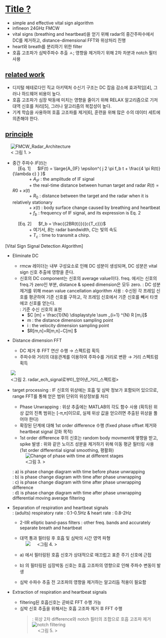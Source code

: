 # [Title ?](https://grauonline.de/wordpress/?page_id=2045)
- simple and effective vital sign algorithm
- infineon 24GHz FMCW
- vital signs (breathing and heartbeat)을 얻기 위해 radar의 중간주파수에서 DC를 제거하고, distance-dimensional FFT와 위상처리 진행
- heart와 breath를 분리하기 위한 filter
- 호흡 고조파가 심박주파수 추출 ㅅ; 영향을 제거하기 위해 2차 차분과 notch 필터 사용

## [related work]()   
- 디지털 헤테로다인 직교 아키텍처 수신기 구조는 DC 잡음 감소에 효과적임[4], 그러나 하드웨어 비용이 높다.  
- 호흡 고조파가 심장 박동에 미치는 영향을 줄이기 위해 RELAX 알고리즘으로 기저대역 신호를 처리[5], 그러나 알고리즘의 복잡성이 높다.  
- 기계 학습을 사용하여 호흡 고조파를 제거[6], 훈련을 위해 많은 수의 데이터 세트에 의존해야 한다.  

## [principle]()   

&emsp; ![FMCW_Radar_Architecture](https://ieeexplore.ieee.org/mediastore_new/IEEE/content/media/10275796/10276388/10277450/liu1-p3-liu-small.gif)  
&emsp; < 그림 1. >

- 중간 주파수 $IF(t)$는  
  &emsp; [Eq. 1] &emsp; $IF(t) = \large{A_{IF} \epsilon^{ j 2 \pi f_b t + \frac{4 \pi R(t)}{\lambda c} }
					}$   
&emsp; &emsp; &emsp; + $A_{IF}$ : the amplitude of IF signal  
&emsp; &emsp; &emsp; + the real-time distance between human target and radar $R(t) =R0 + x(t)$  
&emsp; &emsp; &emsp; + $R_0$ : distance between the target and the radar when it is relatively stationary  
&emsp; &emsp; &emsp; + $x(t)$ : body surface change caused by breathing and heartbeat  
&emsp; &emsp; &emsp; + $f_b$ : frequency of IF signal, and its expression is Eq. 2  

  &emsp; [Eq. 2] &emsp; $f_b = \frac{{2BR(t)}}{{c{T_c}}}$  
&emsp; &emsp; &emsp; + 여기서, $B$는 radar bandwidth, $C$는 빛의 속도  
&emsp; &emsp; &emsp; + $T_c$ : time to transmit a chirp.  

[Vital Sign Signal Detection Algorithm]
- Eliminate DC
  - rmcw 레이더는 내부 구성요소로 인해 DC 성분이 생성되며, DC 성분은 vital sign 신호 추출에 영향을 준다.
  - 신호의 DC component는 신호의 average value이다. freq. 에서는 신호의 freq.가 zero인 부분, distance & speed dimension은 모두 zero.
  : DC 성분 제거를 위해 mean value cancellation algorithm 사용
  : 수신된 각 프레임 신호를 평균하여 기준 신호를 구하고, 각 프레임 신호에서 기준 신호를 빼서 타겟 에코 신호를 얻는다.  
  : 기준 수신 신호의 표현  
	+ $C [m] = \frac{1}{N} \displaystyle \sum _{i=1} ^{N} R [m,i]$  
	+ m : the distance dimension sampling point  
	+ i : the velocity dimension sampling point  
	+ $R[m,n]=R[m,n]−C[m] $  

- Distance dimension FFT
  - DC 제거 후 FFT 연산 수행 → 스펙트럼 획득
  - 주파수와 거리의 대응관계를 이용하여 주파수를 거리로 변환 → 거리 스펙트럼 획득  

&emsp; ![]( https://ieeexplore.ieee.org/mediastore_new/IEEE/content/media/10275796/10276388/10277450/liu2-p3-liu-small.gif)  
&emsp; <그림 2. radar_ech_signal로부터_얻어낸_거리_스펙트럼>

- target processing
  : IF 신호의 위상에는 호흡 및 심박 정보가 포함되어 있으므로, range FFT를 통해 얻은 범위 단위의 위상정보를 처리
	+ Phase Unwrapping
	  : 위상 추출에는 MATLAB의 각도 함수 사용 
	  (획득된 위상 값의 진폭 범위는 [-π,π]이므로, 실제 위상 값을 얻으려면 추출된 위상을 풀어야 한다)
	+ 확장된 단계에 대해 1st order difference 수행
	  (fixed phase offset 제거와 heartbeat signal 강화 목적)
	+ 1st order difference 후의 신호는 random body movment에 옇향을 받고, spike 발생
	  : 위와 같은 노이즈 성분을 제거하기 위해 이동 평균 필터링 사용
	  (1st order differential signal smoothing, 평활화)  
&emsp; ![Change of phase with time at different stages](https://ieeexplore.ieee.org/mediastore_new/IEEE/content/media/10275796/10276388/10277450/liu3-p3-liu-small.gif)  
&emsp; <그림 3. >

	: a) is phase change diagram with time before phase unwrapping  
	: b) is phase change diagram with time after phase unwrapping  
	: c) is phase change diagram with time after phase unwrapping difference  
	: d) is phase change diagram with time after phase unwrapping differential moving average filtering  

- Separation of respiration and heartbeat signals  
  : (adults) respiratory rate : 0.1-0.5Hz & heart rate : 0.8-2Hz  
	+ 2-IIR elliptic band-pass filters : other freq. bands and accurately separate breath and heartbeat  
	+ 대역 통과 필터링 후 호흡 및 심박의 시간 영역 파형  
&emsp; ![](https://ieeexplore.ieee.org/mediastore_new/IEEE/content/media/10275796/10276388/10277450/liu4-p3-liu-small.gif)
&emsp; <그림 4. >

     + a) 에서 필터링된 호흡 신호가 상대적으로 매끄럽고 표준 주기 신호에 근접  
     + b) 의 필터링된 심장박동 신호는 호흡 고조파의 영향으로 인해 주파수 변동이 발생  
     + 심박 수파수 추출 전 고조파의 영향을 제거하는 알고리듬 적용이 필요함  

- Extraction of respiration and heartbeat signals  
     + filtering된 호흡신호는 곧바로 FFT 수행 가능  
     + 심박 신호 추출을 위해서는 호흡 고조파 제거 후 FFT 수행
       > : 위상 2차 difference와 notch 필터의 조합으로 호흡 고조파 제거  
![notch filtering](https://ieeexplore.ieee.org/mediastore_new/IEEE/content/media/10275796/10276388/10277450/liu5-p3-liu-small.gif)  
&emsp; <그림 5. >

